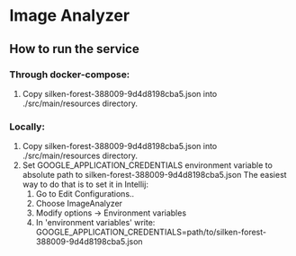 # Image Analyzer

## How to run the service
### Through docker-compose:
1. Copy silken-forest-388009-9d4d8198cba5.json into ./src/main/resources directory.

### Locally:
1. Copy silken-forest-388009-9d4d8198cba5.json into ./src/main/resources directory.
2. Set GOOGLE_APPLICATION_CREDENTIALS environment variable to absolute path to silken-forest-388009-9d4d8198cba5.json
The easiest way to do that is to set it in Intellij:
   1. Go to Edit Configurations..
   2. Choose ImageAnalyzer
   3. Modify options -> Environment variables 
   4. In 'environment variables' write: GOOGLE_APPLICATION_CREDENTIALS=path/to/silken-forest-388009-9d4d8198cba5.json